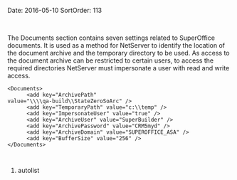 Date: 2016-05-10
SortOrder: 113

 

The Documents section contains seven settings related to SuperOffice documents. It is used as a method for NetServer to identify the location of the document archive and the temporary directory to be used. As access to the document archive can be restricted to certain users, to access the required directories NetServer must impersonate a user with read and write access.

```
<Documents>
      <add key="ArchivePath"
value="\\\\qa-build\\StateZeroSoArc" />
      <add key="TemporaryPath" value="c:\\temp" />
      <add key="ImpersonateUser" value="true" />
      <add key="ArchiveUser" value="SuperBuilder" />
      <add key="ArchivePassword" value="CRM5myd" />
      <add key="ArchiveDomain" value="SUPEROFFICE_ASA" />
      <add key="BufferSize" value="256" />
</Documents>

 
```

1. autolist
